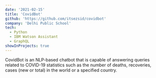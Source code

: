 ```yaml
---
date: '2021-02-15'
title: 'CovidBot'
github: 'https://github.com/itsezsid/covidbot'
company: 'Delhi Public School'
tech:
  - Python
  - IBM Watson Assistant
  - GraphQL
showInProjects: true
---
```


CovidBot is an NLP-based chatbot that is capable of answering queries related to COVID-19 statistics such as the number of deaths, recoveries, cases (new or total) in the world or a specified country.

